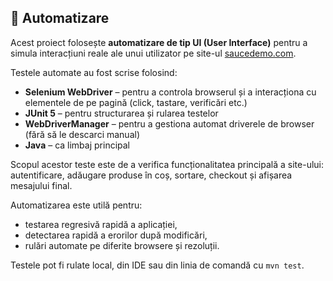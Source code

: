 ## 🤖 Automatizare

Acest proiect folosește **automatizare de tip UI (User Interface)** pentru a simula interacțiuni reale ale unui utilizator pe site-ul [saucedemo.com](https://www.saucedemo.com).

Testele automate au fost scrise folosind:

- **Selenium WebDriver** – pentru a controla browserul și a interacționa cu elementele de pe pagină (click, tastare, verificări etc.)
- **JUnit 5** – pentru structurarea și rularea testelor
- **WebDriverManager** – pentru a gestiona automat driverele de browser (fără să le descarci manual)
- **Java** – ca limbaj principal

Scopul acestor teste este de a verifica funcționalitatea principală a site-ului: autentificare, adăugare produse în coș, sortare, checkout și afișarea mesajului final.

Automatizarea este utilă pentru:
- testarea regresivă rapidă a aplicației,
- detectarea rapidă a erorilor după modificări,
- rulări automate pe diferite browsere și rezoluții.

Testele pot fi rulate local, din IDE sau din linia de comandă cu `mvn test`.
